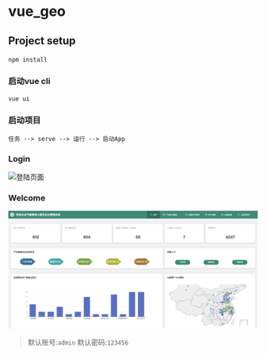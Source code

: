 # vue_geo

## Project setup
```
npm install
```

### 启动vue cli
```
vue ui
```

### 启动项目
```
任务 --> serve --> 运行 --> 启动App
```

### Login
![登陆页面](./dist/img/Login.png)

### Welcome
![首页](./dist/img/Welcome.png)

> 默认账号:`admin` 默认密码:`123456`